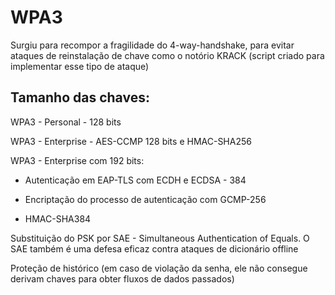# WPA3

Surgiu para recompor a fragilidade do 4-way-handshake, para evitar ataques de reinstalação de chave como o notório KRACK (script criado para implementar esse tipo de ataque)

## Tamanho das chaves:

WPA3 - Personal - 128 bits

WPA3 - Enterprise - AES-CCMP 128 bits e HMAC-SHA256


WPA3 - Enterprise com 192 bits:

- Autenticação em EAP-TLS com ECDH e ECDSA - 384

- Encriptação do processo de autenticação com GCMP-256

- HMAC-SHA384


Substituição do PSK por SAE - Simultaneous Authentication of Equals. O SAE também é uma defesa eficaz contra ataques de dicionário offline

Proteção de histórico (em caso de violação da senha, ele não consegue derivam chaves para obter fluxos de dados passados)

